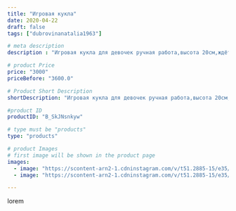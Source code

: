 ```yaml
---
title: "Игровая кукла"
date: 2020-04-22
draft: false
tags: ["dubrovinanatalia1963"]

# meta description
description : "Игровая кукла для девочек ручная работа,высота 20см,ждёт свою хозяйку.Обращаться в директ."

# product Price
price: "3000"
priceBefore: "3600.0"

# Product Short Description
shortDescription: "Игровая кукла для девочек ручная работа,высота 20см,ждёт свою хозяйку.Обращаться в директ."

#product ID
productID: "B_SkJNsnkyw"

# type must be "products"
type: "products"

# product Images
# first image will be shown in the product page
images:
  - image: "https://scontent-arn2-1.cdninstagram.com/v/t51.2885-15/e35/94008827_228752615128102_9020205260871953087_n.jpg?se=7&tp=1&_nc_ht=scontent-arn2-1.cdninstagram.com&_nc_cat=110&_nc_ohc=Mn9c1uXZP6QAX9rLyaR&oh=c78a5d900a1ef68c23984d7239bfb29b&oe=606B61B8&ig_cache_key=MjI5MzA1NDEyMDgwMTM1MzIwNA%3D%3D.2"
  - image: "https://scontent-arn2-1.cdninstagram.com/v/t51.2885-15/e35/94235328_536663733717239_5706786978228794188_n.jpg?se=7&tp=1&_nc_ht=scontent-arn2-1.cdninstagram.com&_nc_cat=111&_nc_ohc=3xpiEYCuRtUAX-FHHGr&oh=e17d33a8872d55cf53bfb4e06c059fb0&oe=606CC50C&ig_cache_key=MjI5MzA1NDEyMDgyNjcwNDY2NA%3D%3D.2"

---
```

lorem
